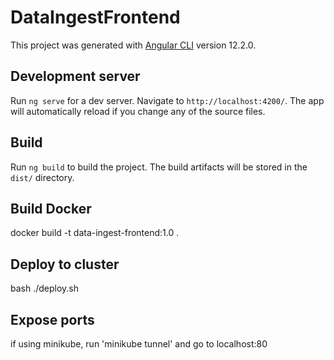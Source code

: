 # DataIngestFrontend

This project was generated with [Angular CLI](https://github.com/angular/angular-cli) version 12.2.0.

## Development server

Run `ng serve` for a dev server. Navigate to `http://localhost:4200/`. The app will automatically reload if you change any of the source files.

## Build

Run `ng build` to build the project. The build artifacts will be stored in the `dist/` directory.

## Build Docker
docker build -t data-ingest-frontend:1.0 .

## Deploy to cluster
bash ./deploy.sh

## Expose ports
if using minikube, run 'minikube tunnel' and go to localhost:80